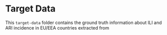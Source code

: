 # Target Data
This `target-data` folder contains the ground truth information about ILI and ARI incidence in EU/EEA countries extracted from
